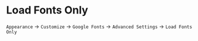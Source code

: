 # Load Fonts Only

`Appearance` → `Customize` → `Google Fonts` → `Advanced Settings` → `Load Fonts Only`

